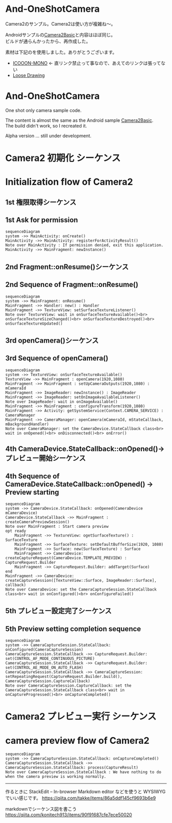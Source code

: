 # And-OneShotCamera
Camera2のサンプル。Camera2は使い方が複雑ね～。<br/>

Androidサンプルの[Camera2Basic](https://github.com/googlearchive/android-Camera2Basic.git)と内容はほぼ同じ。<br/>
ビルドが通らんかったから、再作成した。

素材は下記のを使用しました。ありがとうございます。

- [ICOOON-MONO](ttps://icooon-mono.com/) ← 直リンク禁止って事なので、あえてのリンクは張ってない
- [Loose Drawing](https://loosedrawing.com/)

# And-OneShotCamera
One shot only camera sample code.<br/>


The content is almost the same as the Android sample [Camera2Basic](https://github.com/googlearchive/android-Camera2Basic.git). <br/>
The build didn't work, so I recreated it.


Alpha version ... still under development.


# Camera2 初期化 シーケンス
# Initialization flow of Camera2

## 1st 権限取得シーケンス
## 1st Ask for permission
```mermaid
sequenceDiagram
system ->> MainActivity: onCreate()
MainActivity ->> MainActivity: registerForActivityResult()
Note over MainActivity : If permission denied, exit this application.
MainActivity ->> MainFragment: newInstance()
```

## 2nd Fragment::onResume()シーケンス
## 2nd Sequence of Fragment::onResume()
```mermaid
sequenceDiagram
system ->> MainFragment: onResume()
MainFragment ->> Handler: new() : Handler
MainFragment ->> TextureView: setSurfaceTextureListener()
Note over TextureView: wait in onSurfaceTextureAvailable()<br> onSurfaceTextureSizeChanged()<br> onSurfaceTextureDestroyed()<br> onSurfaceTextureUpdated()
```

## 3rd openCamera()シーケンス
## 3rd Sequence of openCamera()
```mermaid
sequenceDiagram
system ->> TextureView: onSurfaceTextureAvailable()
TextureView ->> MainFragment : openCamera(1920,1080)
MainFragment ->> MainFragment : setUpCameraOutputs(1920,1080) : mCameraId
MainFragment ->> ImageReader: newInstance() : ImageReader
MainFragment ->> ImageReader: setOnImageAvailableListener()
Note over ImageReader: wait in onImageAvailable()
MainFragment ->> MainFragment : configureTransform(1920,1080)
MainFragment ->> Activity: getSystemService(Context.CAMERA_SERVICE) : CameraManager
MainFragment ->> CameraManager: openCamera(mCameraId, mStateCallback, mBackgroundHandler)
Note over CameraManager: set the CameraDevice.StateCallback class<br> wait in onOpened()<br> onDisconnected()<br> onError()
```
## 4th CameraDevice.StateCallback::onOpened()->プレビュー開始シーケンス
## 4th Sequence of CameraDevice.StateCallback::onOpened() -> Preview starting
```mermaid
sequenceDiagram
system ->> CameraDevice.StateCallback: onOpened(CameraDevice mCameraDevice)
CameraDevice.StateCallback ->> MainFragment : createCameraPreviewSession()
Note over MainFragment : Start camera preview
opt ready
	MainFragment ->> TextureView: ogetSurfaceTexture() : SurfaceTexture
	MainFragment ->> SurfaceTexture: setDefaultBufferSize(1920, 1080)
	MainFragment ->> Surface: new(SurfaceTexture) : Surface
	MainFragment ->> CameraDevice: createCaptureRequest(CameraDevice.TEMPLATE_PREVIEW) : CaptureRequest.Builder
	MainFragment ->> CaptureRequest.Builder: addTarget(Surface)
end
MainFragment ->> CameraDevice: createCaptureSession([TextureView::Surface, ImageReader::Surface], callback)
Note over CameraDevice: set the CameraCaptureSession.StateCallback class<br> wait in onConfigured()<br> onConfigureFailed()
```

## 5th プレビュー設定完了シーケンス
## 5th Preview setting completion sequence

```mermaid
sequenceDiagram
system ->> CameraCaptureSession.StateCallback: onConfigured(CameraCaptureSession)
CameraCaptureSession.StateCallback ->> CaptureRequest.Builder: set(CONTROL_AF_MODE_CONTINUOUS_PICTURE)
CameraCaptureSession.StateCallback ->> CaptureRequest.Builder: set(CONTROL_AE_MODE_ON_AUTO_FLASH)
CameraCaptureSession.StateCallback ->> CameraCaptureSession: setRepeatingRequest(CaptureRequest.Builder.build(), CameraCaptureSession.CaptureCallback)
Note over CameraCaptureSession.CaptureCallback: set the CameraCaptureSession.StateCallback class<br> wait in onCaptureProgressed()<br> onCaptureCompleted()
```

# Camera2 プレビュー実行 シーケンス
# camera preview flow of Camera2

```mermaid
sequenceDiagram
system ->> CameraCaptureSession.StateCallback: onCaptureCompleted()
CameraCaptureSession.StateCallback ->> CameraCaptureSession.StateCallback: process(CaptureResult)
Note over CameraCaptureSession.StateCallback : We have nothing to do when the camera preview is working normally.
```

---
作るときに StackEdit – In-browser Markdown editor などを使うと WYSIWYG でいい感じです。
https://qiita.com/takke/items/86a5ddf145cf9693b6e9

markdownでシーケンス図を書こう
https://qiita.com/konitech913/items/90f91687cfe7ece50020
